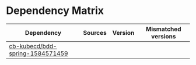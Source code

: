# Dependency Matrix

Dependency | Sources | Version | Mismatched versions
---------- | ------- | ------- | -------------------
[cb-kubecd/bdd-spring-1584571459](https://github.com/cb-kubecd/bdd-spring-1584571459.git) |  | []() | 
